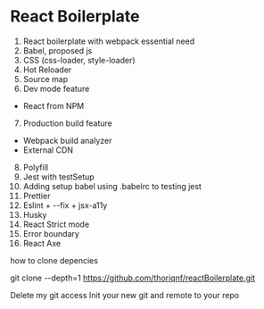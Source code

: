 # React Boilerplate

1. React boilerplate with webpack essential need
2. Babel, proposed js
3. CSS (css-loader, style-loader)
4. Hot Reloader
5. Source map
6. Dev mode feature

- React from NPM

7. Production build feature

- Webpack build analyzer
- External CDN

8. Polyfill
9. Jest with testSetup
10. Adding setup babel using .babelrc to testing jest
11. Prettier
12. Eslint + --fix + jsx-a11y
13. Husky
14. React Strict mode
15. Error boundary
16. React Axe

how to clone depencies

git clone --depth=1 https://github.com/thoriqnf/reactBoilerplate.git <your foldername>

Delete my git access
Init your new git and remote to your repo
